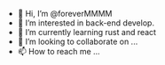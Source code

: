- 👋 Hi, I’m @foreverMMMM
- 👀 I’m interested in back-end develop.
- 🌱 I’m currently learning rust and react
- 💞️ I’m looking to collaborate on ...
- 📫 How to reach me ...

<!---
foreverMMMM/foreverMMMM is a ✨ special ✨ repository because its `README.md` (this file) appears on your GitHub profile.
You can click the Preview link to take a look at your changes.
--->
